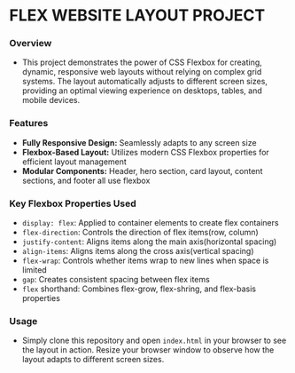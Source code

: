 # FLEX WEBSITE LAYOUT PROJECT

### Overview
- This project demonstrates the power of CSS Flexbox for creating, dynamic, responsive web layouts without relying on complex grid systems. The layout automatically adjusts to different screen sizes, providing an optimal viewing experience on desktops, tables, and mobile devices. 

### Features
- **Fully Responsive Design:** Seamlessly adapts to any screen size
- **Flexbox-Based Layout:** Utilizes modern CSS Flexbox properties for efficient layout management
- **Modular Components:** Header, hero section, card layout, content sections, and footer all use flexbox

### Key Flexbox Properties Used
- `display: flex`: Applied to container elements to create flex containers
- `flex-direction`: Controls the direction of flex items(row, column)
- `justify-content`: Aligns items along the main axis(horizontal spacing)
- `align-items`: Aligns items along the cross axis(vertical spacing)
- `flex-wrap`: Controls whether items wrap to new lines when space is limited 
- `gap`: Creates consistent spacing between flex items 
- `flex` shorthand: Combines flex-grow, flex-shring, and flex-basis properties 

### Usage
- Simply clone this repository and open `index.html` in your browser to see the layout in action. Resize your browser window to observe how the layout adapts to different screen sizes. 

